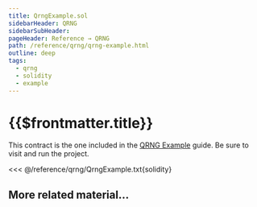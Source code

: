 ```yaml
---
title: QrngExample.sol
sidebarHeader: QRNG
sidebarSubHeader:
pageHeader: Reference → QRNG
path: /reference/qrng/qrng-example.html
outline: deep
tags:
  - qrng
  - solidity
  - example
---
```


<PageHeader/>

<SearchHighlight/>

# {{$frontmatter.title}}

<!--TocHeader />
<TOC class="table-of-contents" :include-level="[2,3]" /-->

This contract is the one included in the
[QRNG Example](/guides/qrng/qrng-example.md) guide. Be sure to visit and run the
project.

<!-- prettier-ignore -->
<<< @/reference/qrng/QrngExample.txt{solidity}

## More related material...

<div class="api3-css-nav-box-flex-row">
  <NavBox type='REPO' id='_qrng-starter-project'/>
</div>
